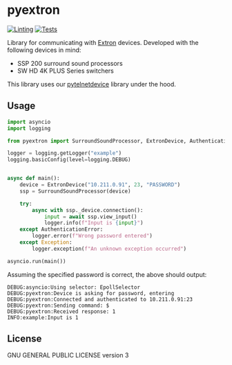 # pyextron

[![Linting](https://github.com/NitorCreations/pyextron/actions/workflows/ruff.yaml/badge.svg)](https://github.com/NitorCreations/pyextron/actions/workflows/ruff.yaml)
[![Tests](https://github.com/NitorCreations/pyextron/actions/workflows/unittest.yaml/badge.svg)](https://github.com/NitorCreations/pyextron/actions/workflows/unittest.yaml)

Library for communicating with [Extron](https://www.extron.com/) devices. Developed with the following devices in mind:

* SSP 200 surround sound processors
* SW HD 4K PLUS Series switchers

This library uses our [pytelnetdevice](https://github.com/NitorCreations/pytelnetdevice) library under the hood.

## Usage

```python
import asyncio
import logging

from pyextron import SurroundSoundProcessor, ExtronDevice, AuthenticationError

logger = logging.getLogger("example")
logging.basicConfig(level=logging.DEBUG)


async def main():
    device = ExtronDevice("10.211.0.91", 23, "PASSWORD")
    ssp = SurroundSoundProcessor(device)

    try:
        async with ssp._device.connection():
            input = await ssp.view_input()
            logger.info(f"Input is {input}")
    except AuthenticationError:
        logger.error(f"Wrong password entered")
    except Exception:
        logger.exception(f"An unknown exception occurred")

asyncio.run(main())
```

Assuming the specified password is correct, the above should output:

```
DEBUG:asyncio:Using selector: EpollSelector
DEBUG:pyextron:Device is asking for password, entering
DEBUG:pyextron:Connected and authenticated to 10.211.0.91:23
DEBUG:pyextron:Sending command: $
DEBUG:pyextron:Received response: 1
INFO:example:Input is 1
```

## License

GNU GENERAL PUBLIC LICENSE version 3
